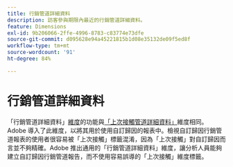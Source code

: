 ```yaml
---
title: 行銷管道詳細資料
description: 訪客參與期限內最近的行銷管道詳細資料。
feature: Dimensions
exl-id: 9b206066-2ffe-4996-8783-c83774e73dfe
source-git-commit: d095628e94a45221815b1d08e35132de09f5ed8f
workflow-type: tm+mt
source-wordcount: '91'
ht-degree: 84%

---
```


# 行銷管道詳細資料

「行銷管道詳細資料」[維度](overview.md)的功能與[「上次接觸管道詳細資料」](last-touch-detail.md)維度相同。 Adobe 導入了此維度，以將其用於使用自訂歸因的報表中。檢視自訂歸因行銷管道報表的使用者很容易被「上次接觸」標籤混淆，因為「上次接觸」對自訂歸因而言並不夠精確。Adobe 推出通用的「行銷管道詳細資料」維度，讓分析人員能夠建立自訂歸因行銷管道報告，而不使用容易誤導的「上次接觸」維度標籤。
